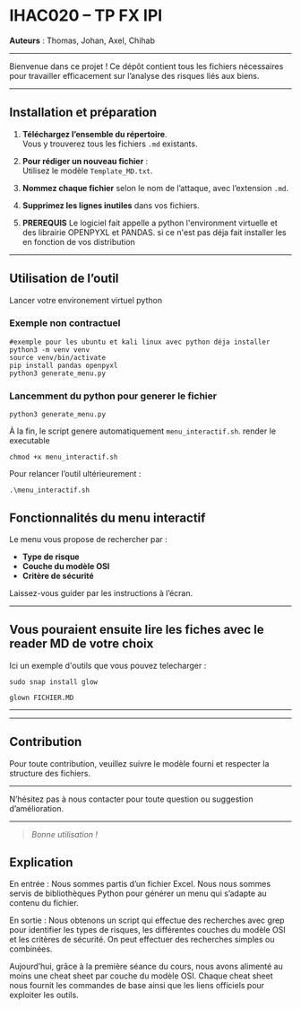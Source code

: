 # IHAC020 – TP FX IPI

**Auteurs** : Thomas, Johan, Axel, Chihab

---
Bienvenue dans ce projet ! Ce dépôt contient tous les fichiers nécessaires pour travailler efficacement sur l’analyse des risques liés aux biens.

---
## Installation et préparation

1. **Téléchargez l’ensemble du répertoire**.  
   Vous y trouverez tous les fichiers `.md` existants.

2. **Pour rédiger un nouveau fichier** :  
   Utilisez le modèle `Template_MD.txt`.

3. **Nommez chaque fichier** selon le nom de l’attaque, avec l’extension `.md`.

4. **Supprimez les lignes inutiles** dans vos fichiers.

5. **PREREQUIS** Le logiciel fait appelle a python l'environment virtuelle et des librairie OPENPYXL et PANDAS. si ce n'est pas déja fait installer les en fonction de vos distribution


---
## Utilisation de l’outil
Lancer votre environement virtuel python
### Exemple non contractuel
   ```
   #exemple pour les ubuntu et kali linux avec python déja installer
   python3 -m venv venv
   source venv/bin/activate
   pip install pandas openpyxl
   python3 generate_menu.py
   ```
### Lancemment du python pour generer le fichier
```
python3 generate_menu.py
```

À la fin, le script genere automatiquement `menu_interactif.sh`.
render le executable
```
chmod +x menu_interactif.sh
```

Pour relancer l’outil ultérieurement :
```
.\menu_interactif.sh
```


## Fonctionnalités du menu interactif

Le menu vous propose de rechercher par :

- **Type de risque**
- **Couche du modèle OSI**
- **Critère de sécurité**

Laissez-vous guider par les instructions à l’écran.

---
## Vous pouraient ensuite lire les fiches avec le reader MD de votre choix

Ici un exemple d'outils que vous pouvez telecharger :
```
sudo snap install glow
```
```
glown FICHIER.MD
```
---
---


## Contribution

Pour toute contribution, veuillez suivre le modèle fourni et respecter la structure des fichiers.

---
N’hésitez pas à nous contacter pour toute question ou suggestion d’amélioration.

---
> *Bonne utilisation !*


## Explication
En entrée : Nous sommes partis d’un fichier Excel.
Nous nous sommes servis de bibliothèques Python pour générer un menu qui s’adapte au contenu du fichier.

En sortie : Nous obtenons un script qui effectue des recherches avec grep pour identifier les types de risques, les différentes couches du modèle OSI et les critères de sécurité.
On peut effectuer des recherches simples ou combinées.

Aujourd’hui, grâce à la première séance du cours, nous avons alimenté au moins une cheat sheet par couche du modèle OSI.
Chaque cheat sheet nous fournit les commandes de base ainsi que les liens officiels pour exploiter les outils.
